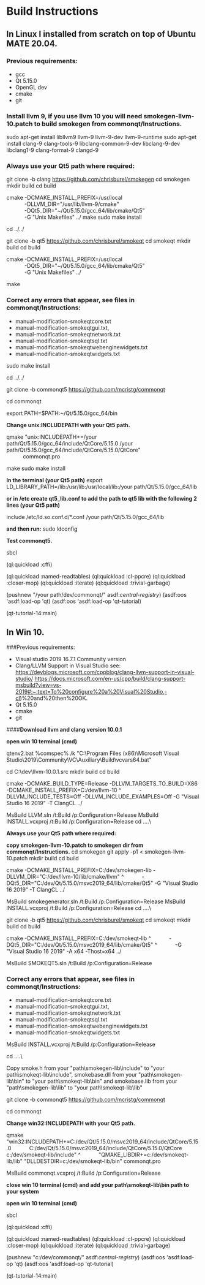 # Build Instructions

## In Linux I installed from scratch on top of Ubuntu MATE 20.04.

### Previous requirements:
* gcc
* Qt 5.15.0
* OpenGL dev
* cmake
* git

### Install llvm 9, if you use llvm 10 you will need smokegen-llvm-10.patch to build smokegen from  commonqt/Instructions.

sudo apt-get install libllvm9 llvm-9 llvm-9-dev llvm-9-runtime
sudo apt-get install clang-9 clang-tools-9 libclang-common-9-dev libclang-9-dev libclang1-9 clang-format-9 clangd-9

### Always use your Qt5 path where required:

git clone -b clang https://github.com/chrisburel/smokegen
cd smokegen
mkdir build
cd build

cmake -DCMAKE_INSTALL_PREFIX=/usr/local \
&nbsp;&nbsp;&nbsp;&nbsp;&nbsp;&nbsp;&nbsp;&nbsp;&nbsp;&nbsp;&nbsp;&nbsp;-DLLVM_DIR="/usr/lib/llvm-9/cmake" \
&nbsp;&nbsp;&nbsp;&nbsp;&nbsp;&nbsp;&nbsp;&nbsp;&nbsp;&nbsp;&nbsp;&nbsp;-DQt5_DIR="~/Qt/5.15.0/gcc_64/lib/cmake/Qt5" \
&nbsp;&nbsp;&nbsp;&nbsp;&nbsp;&nbsp;&nbsp;&nbsp;&nbsp;&nbsp;&nbsp;&nbsp;-G "Unix Makefiles" ../
make
sudo make install

cd ../../

git clone -b qt5 https://github.com/chrisburel/smokeqt
cd smokeqt
mkdir build
cd build

cmake -DCMAKE_INSTALL_PREFIX=/usr/local \
&nbsp;&nbsp;&nbsp;&nbsp;&nbsp;&nbsp;&nbsp;&nbsp;&nbsp;&nbsp;&nbsp;&nbsp;-DQt5_DIR="~/Qt/5.15.0/gcc_64/lib/cmake/Qt5" \
&nbsp;&nbsp;&nbsp;&nbsp;&nbsp;&nbsp;&nbsp;&nbsp;&nbsp;&nbsp;&nbsp;&nbsp;-G "Unix Makefiles" ../

make

### Correct any errors that appear, see files in commonqt/Instructions:
* manual-modification-smokeqtcore.txt
* manual-modification-smokeqtgui.txt,
* manual-modification-smokeqtnetwork.txt
* manual-modification-smokeqtsql.txt
* manual-modification-smokeqtwebenginewidgets.txt
* manual-modification-smokeqtwidgets.txt

sudo make install

cd ../../

git clone -b commonqt5 https://github.com/mcristg/commonqt

cd commonqt

export PATH=$PATH:~/Qt/5.15.0/gcc_64/bin

**Change unix:INCLUDEPATH with your Qt5 path.**

qmake "unix:INCLUDEPATH+=/your path/Qt/5.15.0/gcc_64/include/QtCore/5.15.0  /your path/Qt/5.15.0/gcc_64/include/QtCore/5.15.0/QtCore" \
&nbsp;&nbsp;&nbsp;&nbsp;&nbsp;&nbsp;&nbsp;&nbsp;&nbsp;&nbsp;&nbsp;commonqt.pro

make
sudo make install

**In the terminal (your Qt5 path)**
export LD_LIBRARY_PATH=/lib:/usr/lib:/usr/local/lib:/your path/Qt/5.15.0/gcc_64/lib

**or in /etc
create qt5_lib.conf to add the path to qt5 lib with the following 2 lines (your Qt5 path)**

include /etc/ld.so.conf.d/*.conf
/your path/Qt/5.15.0/gcc_64/lib

**and then run:**
sudo ldconfig

**Test commonqt5.**

sbcl

(ql:quickload :cffi)

(ql:quickload :named-readtables)
(ql:quickload :cl-ppcre)
(ql:quickload :closer-mop)
(ql:quickload :iterate)
(ql:quickload :trivial-garbage)

(pushnew "/your path/dev/commonqt/" asdf:*central-registry*)
(asdf:oos 'asdf:load-op 'qt)
(asdf:oos 'asdf:load-op 'qt-tutorial)

(qt-tutorial-14:main)

## In Win 10.

###Previous requirements:

* Visual studio 2019 16.7.1 Community version
* Clang/LLVM Support in Visual Studio
see:
https://devblogs.microsoft.com/cppblog/clang-llvm-support-in-visual-studio/
https://docs.microsoft.com/en-us/cpp/build/clang-support-msbuild?view=vs-2019#:~:text=To%20configure%20a%20Visual%20Studio,-cl)%20and%20then%20OK.
* Qt 5.15.0
* cmake
* git

####**Download llvm and clang version 10.0.1**

**open win 10 terminal (cmd)**

qtenv2.bat
%comspec% /k "C:\Program Files (x86)\Microsoft Visual Studio\2019\Community\VC\Auxiliary\Build\vcvars64.bat"

cd C:\dev\llvm-10.0.1.src
mkdir build
cd build

cmake -DCMAKE_BUILD_TYPE=Release -DLLVM_TARGETS_TO_BUILD=X86 -DCMAKE_INSTALL_PREFIX=C:/dev/llvm-10 ^
&nbsp;&nbsp;&nbsp;&nbsp;&nbsp;&nbsp;&nbsp;&nbsp;&nbsp;&nbsp;&nbsp;-DLLVM_INCLUDE_TESTS=Off -DLLVM_INCLUDE_EXAMPLES=Off -G "Visual Studio 16 2019" -T ClangCL ../

MsBuild LLVM.sln /t:Build /p:Configuration=Release
MsBuild INSTALL.vcxproj /t:Build /p:Configuration=Release
cd ..\..\

**Always use your Qt5 path where required:**

**copy smokegen-llvm-10.patch to smokegen dir from commonqt/Instructions.**
cd smokegen
git apply -p1 < smokegen-llvm-10.patch
mkdir build
cd build

cmake -DCMAKE_INSTALL_PREFIX=C:/dev/smokegen-lib -DLLVM_DIR="C:/dev/llvm-10/lib/cmake/llvm" ^
&nbsp;&nbsp;&nbsp;&nbsp;&nbsp;&nbsp;&nbsp;&nbsp;&nbsp;&nbsp;&nbsp;-DQt5_DIR="C:/dev/Qt/5.15.0/msvc2019_64/lib/cmake/Qt5" -G "Visual Studio 16 2019" -T ClangCL ../

MsBuild smokegenerator.sln /t:Build /p:Configuration=Release
MsBuild INSTALL.vcxproj /t:Build /p:Configuration=Release
cd ..\..\


git clone -b qt5 https://github.com/chrisburel/smokeqt
cd smokeqt
mkdir build
cd build

cmake -DCMAKE_INSTALL_PREFIX=C:/dev/smokeqt-lib ^
&nbsp;&nbsp;&nbsp;&nbsp;&nbsp;&nbsp;&nbsp;&nbsp;&nbsp;&nbsp;&nbsp;-DQt5_DIR="C:/dev/Qt/5.15.0/msvc2019_64/lib/cmake/Qt5" ^
&nbsp;&nbsp;&nbsp;&nbsp;&nbsp;&nbsp;&nbsp;&nbsp;&nbsp;&nbsp;&nbsp;-G "Visual Studio 16 2019" -A x64 -Thost=x64 ../

MsBuild SMOKEQT5.sln /t:Build /p:Configuration=Release

### Correct any errors that appear, see files in commonqt/Instructions:
* manual-modification-smokeqtcore.txt
* manual-modification-smokeqtgui.txt,
* manual-modification-smokeqtnetwork.txt
* manual-modification-smokeqtsql.txt
* manual-modification-smokeqtwebenginewidgets.txt
* manual-modification-smokeqtwidgets.txt

MsBuild INSTALL.vcxproj /t:Build /p:Configuration=Release

cd ..\..\

Copy smoke.h from your "path\smokegen-lib\include" to "your path\smokeqt-lib\include",
smokebase.dll from your "path\smokegen-lib\bin" to "your path\smokeqt-lib\bin"
and smokebase.lib from your "path\smokegen-lib\lib" to "your path\smokeqt-lib\lib"

git clone -b commonqt5 https://github.com/mcristg/commonqt

cd commonqt

**Change win32:INCLUDEPATH with your Qt5 path.**

qmake "win32:INCLUDEPATH+=C:/dev/Qt/5.15.0/msvc2019_64/include/QtCore/5.15.0 &nbsp;&nbsp;&nbsp;&nbsp;&nbsp;&nbsp;&nbsp;&nbsp;&nbsp;&nbsp;&nbsp;C:/dev/Qt/5.15.0/msvc2019_64/include/QtCore/5.15.0/QtCore c:/dev/smokeqt-lib/include" ^
&nbsp;&nbsp;&nbsp;&nbsp;&nbsp;&nbsp;&nbsp;&nbsp;&nbsp;&nbsp;&nbsp;"QMAKE_LIBDIR+=c:/dev/smokeqt-lib/lib" "DLLDESTDIR=c:/dev/smokeqt-lib/bin" commonqt.pro


MsBuild commonqt.vcxproj /t:Build /p:Configuration=Release

**close win 10 terminal (cmd) and add your path\smokeqt-lib\bin path to your system**

**open win 10 terminal (cmd)**

sbcl

(ql:quickload :cffi)

(ql:quickload :named-readtables)
(ql:quickload :cl-ppcre)
(ql:quickload :closer-mop)
(ql:quickload :iterate)
(ql:quickload :trivial-garbage)

(pushnew "c:/dev/commonqt/" asdf:*central-registry*)
(asdf:oos 'asdf:load-op 'qt)
(asdf:oos 'asdf:load-op 'qt-tutorial)

(qt-tutorial-14:main)


